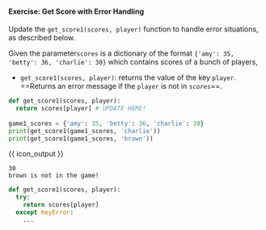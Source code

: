 #### Exercise: Get Score with Error Handling

Update the `get_score1(scores, player)` function to handle error situations, as described below.

Given the parameter`scores` is a dictionary of the format `{'amy': 35, 'betty': 36, 'charlie': 30}` which contains scores of a bunch of players,
* `get_score1(scores, player)`: returns the value of the key `player`. ==Returns an error message if the `player` is not in `scores`==.


```python
def get_score1(scores, player):
  return scores[player] # UPDATE HERE!
    
game1_scores = {'amy': 35, 'betty': 36, 'charlie': 30}
print(get_score1(game1_scores, 'charlie'))
print(get_score1(game1_scores, 'brown'))
```
{{ icon_output }}
```
30
brown is not in the game!
```

<panel type="seamless" header="%%:bulb: Partial solution%%">

```python
def get_score1(scores, player):
  try:
    return scores[player]
  except KeyError:
    ...
```

</panel>